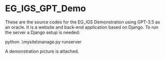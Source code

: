 # EG_IGS_GPT_Demo
These are the source codes for the EG_IGS Demonstration using GPT-3.5 as an oracle. It is a website and back-end application based on Django.
To run the server a Django setup is needed:

python .\mysite\manage.py runserver

A demonstration picture is attached.
